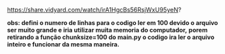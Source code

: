 https://share.vidyard.com/watch/irA1HgcBs56RsjWxU95yeN?


**obs: defini o numero de linhas para o codigo ler em 100 devido o arquivo ser muito grande e iria utilizar muita memoria do computador,**
**porem retirando a função chunksize=100 do main.py o codigo ira ler o arquivo inteiro e funcionar da mesma maneira.**
